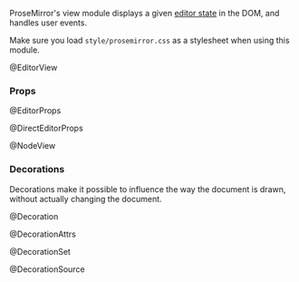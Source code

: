 ProseMirror's view module displays a given [editor
state](#state.EditorState) in the DOM, and handles user events.

Make sure you load `style/prosemirror.css` as a stylesheet when using
this module.

@EditorView

### Props

@EditorProps

@DirectEditorProps

@NodeView

### Decorations

Decorations make it possible to influence the way the document is
drawn, without actually changing the document.

@Decoration

@DecorationAttrs

@DecorationSet

@DecorationSource
